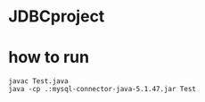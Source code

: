 # JDBCproject


# how to run
```
javac Test.java
java -cp .:mysql-connector-java-5.1.47.jar Test
```